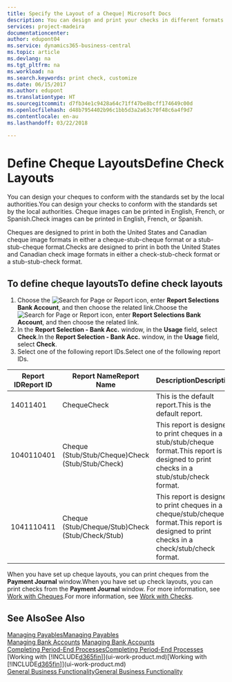 ```yaml
---
title: Specify the Layout of a Cheque| Microsoft Docs
description: You can design and print your checks in different formats to conform with standards.
services: project-madeira
documentationcenter: 
author: edupont04
ms.service: dynamics365-business-central
ms.topic: article
ms.devlang: na
ms.tgt_pltfrm: na
ms.workload: na
ms.search.keywords: print check, customize
ms.date: 06/15/2017
ms.author: edupont
ms.translationtype: HT
ms.sourcegitcommit: d7fb34e1c9428a64c71ff47be8bcff174649c00d
ms.openlocfilehash: d48b7954402b96c1bb5d3a2a63c70f48c6a4f9d7
ms.contentlocale: en-au
ms.lasthandoff: 03/22/2018

---
```

# <a name="define-check-layouts"></a><span data-ttu-id="9219e-103">Define Cheque Layouts</span><span class="sxs-lookup"><span data-stu-id="9219e-103">Define Check Layouts</span></span>
<span data-ttu-id="9219e-104">You can design your cheques to conform with the standards set by the local authorities.</span><span class="sxs-lookup"><span data-stu-id="9219e-104">You can design your checks to conform with the standards set by the local authorities.</span></span> <span data-ttu-id="9219e-105">Cheque images can be printed in English, French, or Spanish.</span><span class="sxs-lookup"><span data-stu-id="9219e-105">Check images can be printed in English, French, or Spanish.</span></span>

<span data-ttu-id="9219e-106">Cheques are designed to print in both the United States and Canadian cheque image formats in either a cheque-stub-cheque format or a stub-stub-cheque format.</span><span class="sxs-lookup"><span data-stu-id="9219e-106">Checks are designed to print in both the United States and Canadian check image formats in either a check-stub-check format or a stub-stub-check format.</span></span>

## <a name="to-define-check-layouts"></a><span data-ttu-id="9219e-107">To define cheque layouts</span><span class="sxs-lookup"><span data-stu-id="9219e-107">To define check layouts</span></span>
1. <span data-ttu-id="9219e-108">Choose the ![Search for Page or Report](media/ui-search/search_small.png "Search for Page or Report icon") icon, enter **Report Selections Bank Account**, and then choose the related link.</span><span class="sxs-lookup"><span data-stu-id="9219e-108">Choose the ![Search for Page or Report](media/ui-search/search_small.png "Search for Page or Report icon") icon, enter **Report Selections Bank Account**, and then choose the related link.</span></span>
2. <span data-ttu-id="9219e-109">In the **Report Selection - Bank Acc.** window, in the **Usage** field, select **Check**.</span><span class="sxs-lookup"><span data-stu-id="9219e-109">In the **Report Selection - Bank Acc.** window, in the **Usage** field, select **Check**.</span></span>
3. <span data-ttu-id="9219e-110">Select one of the following report IDs.</span><span class="sxs-lookup"><span data-stu-id="9219e-110">Select one of the following report IDs.</span></span>

| <span data-ttu-id="9219e-111">Report ID</span><span class="sxs-lookup"><span data-stu-id="9219e-111">Report ID</span></span> | <span data-ttu-id="9219e-112">Report Name</span><span class="sxs-lookup"><span data-stu-id="9219e-112">Report Name</span></span> | <span data-ttu-id="9219e-113">Description</span><span class="sxs-lookup"><span data-stu-id="9219e-113">Description</span></span> |
| --- | --- | --- |
| <span data-ttu-id="9219e-114">1401</span><span class="sxs-lookup"><span data-stu-id="9219e-114">1401</span></span> |<span data-ttu-id="9219e-115">Cheque</span><span class="sxs-lookup"><span data-stu-id="9219e-115">Check</span></span> |<span data-ttu-id="9219e-116">This is the default report.</span><span class="sxs-lookup"><span data-stu-id="9219e-116">This is the default report.</span></span> |
| <span data-ttu-id="9219e-117">10401</span><span class="sxs-lookup"><span data-stu-id="9219e-117">10401</span></span> |<span data-ttu-id="9219e-118">Cheque (Stub/Stub/Cheque)</span><span class="sxs-lookup"><span data-stu-id="9219e-118">Check (Stub/Stub/Check)</span></span> |<span data-ttu-id="9219e-119">This report is designed to print cheques in a stub/stub/cheque format.</span><span class="sxs-lookup"><span data-stu-id="9219e-119">This report is designed to print checks in a stub/stub/check format.</span></span> |
| <span data-ttu-id="9219e-120">10411</span><span class="sxs-lookup"><span data-stu-id="9219e-120">10411</span></span> |<span data-ttu-id="9219e-121">Cheque (Stub/Cheque/Stub)</span><span class="sxs-lookup"><span data-stu-id="9219e-121">Check (Stub/Check/Stub)</span></span> |<span data-ttu-id="9219e-122">This report is designed to print cheques in a cheque/stub/cheque format.</span><span class="sxs-lookup"><span data-stu-id="9219e-122">This report is designed to print checks in a check/stub/check format.</span></span> |

<span data-ttu-id="9219e-123">When you have set up cheque layouts, you can print cheques from the **Payment Journal** window.</span><span class="sxs-lookup"><span data-stu-id="9219e-123">When you have set up check layouts, you can print checks from the **Payment Journal** window.</span></span> <span data-ttu-id="9219e-124">For more information, see [Work with Cheques](payables-how-work-checks.md).</span><span class="sxs-lookup"><span data-stu-id="9219e-124">For more information, see [Work with Checks](payables-how-work-checks.md).</span></span>

## <a name="see-also"></a><span data-ttu-id="9219e-125">See Also</span><span class="sxs-lookup"><span data-stu-id="9219e-125">See Also</span></span>
[<span data-ttu-id="9219e-126">Managing Payables</span><span class="sxs-lookup"><span data-stu-id="9219e-126">Managing Payables</span></span>](payables-manage-payables.md)  
<span data-ttu-id="9219e-127">[Managing Bank Accounts](bank-manage-bank-accounts.md) </span><span class="sxs-lookup"><span data-stu-id="9219e-127">[Managing Bank Accounts](bank-manage-bank-accounts.md) </span></span>  
[<span data-ttu-id="9219e-128">Completing Period-End Processes</span><span class="sxs-lookup"><span data-stu-id="9219e-128">Completing Period-End Processes</span></span>](year-how-complete-period-end-processes.md)  
<span data-ttu-id="9219e-129">[Working with [!INCLUDE[d365fin](includes/d365fin_md.md)]](ui-work-product.md)</span><span class="sxs-lookup"><span data-stu-id="9219e-129">[Working with [!INCLUDE[d365fin](includes/d365fin_md.md)]](ui-work-product.md)</span></span>  
[<span data-ttu-id="9219e-130">General Business Functionality</span><span class="sxs-lookup"><span data-stu-id="9219e-130">General Business Functionality</span></span>](ui-across-business-areas.md)

